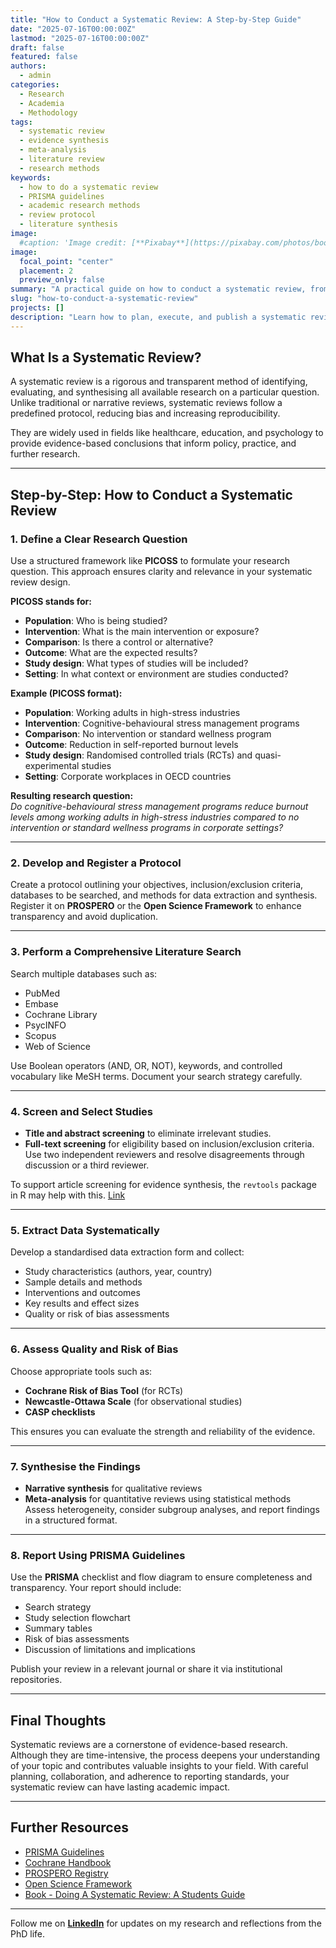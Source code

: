 ```yaml
---
title: "How to Conduct a Systematic Review: A Step-by-Step Guide"
date: "2025-07-16T00:00:00Z"
lastmod: "2025-07-16T00:00:00Z"
draft: false
featured: false
authors:
  - admin
categories:
  - Research
  - Academia
  - Methodology
tags:
  - systematic review
  - evidence synthesis
  - meta-analysis
  - literature review
  - research methods
keywords:
  - how to do a systematic review
  - PRISMA guidelines
  - academic research methods
  - review protocol
  - literature synthesis
image:
  #caption: 'Image credit: [**Pixabay**](https://pixabay.com/photos/books-library-bookstore-study-7744938/)'
image:
  focal_point: "center"
  placement: 2
  preview_only: false
summary: "A practical guide on how to conduct a systematic review, from defining your research question and designing a protocol to synthesising findings and reporting using PRISMA guidelines."
slug: "how-to-conduct-a-systematic-review"
projects: []
description: "Learn how to plan, execute, and publish a systematic review through a clear, step-by-step approach designed for students, researchers, and academics across disciplines."
---
```


## What Is a Systematic Review?

A systematic review is a rigorous and transparent method of identifying, evaluating, and synthesising all available research on a particular question. Unlike traditional or narrative reviews, systematic reviews follow a predefined protocol, reducing bias and increasing reproducibility.

They are widely used in fields like healthcare, education, and psychology to provide evidence-based conclusions that inform policy, practice, and further research.

---

## Step-by-Step: How to Conduct a Systematic Review

### 1. Define a Clear Research Question

Use a structured framework like **PICOSS** to formulate your research question. This approach ensures clarity and relevance in your systematic review design.

**PICOSS stands for:**
- **Population**: Who is being studied?
- **Intervention**: What is the main intervention or exposure?
- **Comparison**: Is there a control or alternative?
- **Outcome**: What are the expected results?
- **Study design**: What types of studies will be included?
- **Setting**: In what context or environment are studies conducted?

**Example (PICOSS format):**
- **Population**: Working adults in high-stress industries  
- **Intervention**: Cognitive-behavioural stress management programs  
- **Comparison**: No intervention or standard wellness program  
- **Outcome**: Reduction in self-reported burnout levels  
- **Study design**: Randomised controlled trials (RCTs) and quasi-experimental studies  
- **Setting**: Corporate workplaces in OECD countries  

**Resulting research question:**  
*Do cognitive-behavioural stress management programs reduce burnout levels among working adults in high-stress industries compared to no intervention or standard wellness programs in corporate settings?*

---

### 2. Develop and Register a Protocol

Create a protocol outlining your objectives, inclusion/exclusion criteria, databases to be searched, and methods for data extraction and synthesis. Register it on **PROSPERO** or the **Open Science Framework** to enhance transparency and avoid duplication.

---

### 3. Perform a Comprehensive Literature Search

Search multiple databases such as:

- PubMed  
- Embase  
- Cochrane Library  
- PsycINFO  
- Scopus  
- Web of Science  

Use Boolean operators (AND, OR, NOT), keywords, and controlled vocabulary like MeSH terms. Document your search strategy carefully.

---

### 4. Screen and Select Studies

- **Title and abstract screening** to eliminate irrelevant studies.  
- **Full-text screening** for eligibility based on inclusion/exclusion criteria.  
Use two independent reviewers and resolve disagreements through discussion or a third reviewer.

To support article screening for evidence synthesis, the `revtools` package in R may help with this. [Link](https://www.researchgate.net/publication/345682319_revtools_An_R_package_to_support_article_screening_for_evidence_synthesis)

---

### 5. Extract Data Systematically

Develop a standardised data extraction form and collect:

- Study characteristics (authors, year, country)  
- Sample details and methods  
- Interventions and outcomes  
- Key results and effect sizes  
- Quality or risk of bias assessments

---

### 6. Assess Quality and Risk of Bias

Choose appropriate tools such as:

- **Cochrane Risk of Bias Tool** (for RCTs)  
- **Newcastle-Ottawa Scale** (for observational studies)  
- **CASP checklists**  

This ensures you can evaluate the strength and reliability of the evidence.

---

### 7. Synthesise the Findings

- **Narrative synthesis** for qualitative reviews  
- **Meta-analysis** for quantitative reviews using statistical methods  
Assess heterogeneity, consider subgroup analyses, and report findings in a structured format.

---

### 8. Report Using PRISMA Guidelines

Use the **PRISMA** checklist and flow diagram to ensure completeness and transparency. Your report should include:

- Search strategy  
- Study selection flowchart  
- Summary tables  
- Risk of bias assessments  
- Discussion of limitations and implications

Publish your review in a relevant journal or share it via institutional repositories.

---

## Final Thoughts

Systematic reviews are a cornerstone of evidence-based research. Although they are time-intensive, the process deepens your understanding of your topic and contributes valuable insights to your field. With careful planning, collaboration, and adherence to reporting standards, your systematic review can have lasting academic impact.

---

## Further Resources

- [PRISMA Guidelines](http://www.prisma-statement.org/)
- [Cochrane Handbook](https://training.cochrane.org/handbook)
- [PROSPERO Registry](https://www.crd.york.ac.uk/prospero/)
- [Open Science Framework](https://osf.io/)
- [Book - Doing A Systematic Review: A Students Guide](https://amzn.eu/d/9AD2VEp)

---

Follow me on **[LinkedIn](https://www.linkedin.com/in/stephanie-towch-4b2549206)** for updates on my research and reflections from the PhD life.
